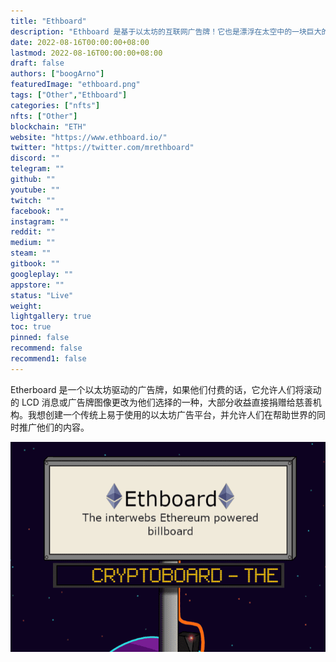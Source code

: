 ```yaml
---
title: "Ethboard"
description: "Ethboard 是基于以太坊的互联网广告牌！它也是漂浮在太空中的一块巨大的紫色岩石上！！"
date: 2022-08-16T00:00:00+08:00
lastmod: 2022-08-16T00:00:00+08:00
draft: false
authors: ["boogArno"]
featuredImage: "ethboard.png"
tags: ["Other","Ethboard"]
categories: ["nfts"]
nfts: ["Other"]
blockchain: "ETH"
website: "https://www.ethboard.io/"
twitter: "https://twitter.com/mrethboard"
discord: ""
telegram: ""
github: ""
youtube: ""
twitch: ""
facebook: ""
instagram: ""
reddit: ""
medium: ""
steam: ""
gitbook: ""
googleplay: ""
appstore: ""
status: "Live"
weight: 
lightgallery: true
toc: true
pinned: false
recommend: false
recommend1: false
---
```

Etherboard 是一个以太坊驱动的广告牌，如果他们付费的话，它允许人们将滚动的 LCD 消息或广告牌图像更改为他们选择的一种，大部分收益直接捐赠给慈善机构。我想创建一个传统上易于使用的以太坊广告平台，并允许人们在帮助世界的同时推广他们的内容。

![ethboard-dapp-other-ethereum-image1_b9bc6d8d8577b69c3dfeb8301dd5b072](ethboard-dapp-other-ethereum-image1_b9bc6d8d8577b69c3dfeb8301dd5b072.png)